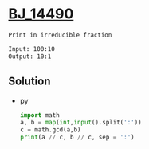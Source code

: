 # [BJ_14490](https://acmicpc.net/problem/14490)

```en
Print in irreducible fraction
```

```txt
Input: 100:10
Output: 10:1
```

## Solution

* py

  ```py
  import math
  a, b = map(int,input().split(':'))
  c = math.gcd(a,b)
  print(a // c, b // c, sep = ':')
  ```
